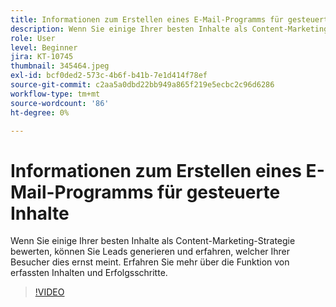 ```yaml
---
title: Informationen zum Erstellen eines E-Mail-Programms für gesteuerte Inhalte
description: Wenn Sie einige Ihrer besten Inhalte als Content-Marketing-Strategie bewerten, können Sie Leads generieren und erfahren, welcher Ihrer Besucher dies ernst meint. Erfahren Sie mehr über gepunktete Elemente.. (Beschreibungen sollten zwischen 60 und 160 Zeichen lang sein)
role: User
level: Beginner
jira: KT-10745
thumbnail: 345464.jpeg
exl-id: bcf0ded2-573c-4b6f-b41b-7e1d414f78ef
source-git-commit: c2aa5a0dbd22bb949a865f219e5ecbc2c96d6286
workflow-type: tm+mt
source-wordcount: '86'
ht-degree: 0%

---
```


# Informationen zum Erstellen eines E-Mail-Programms für gesteuerte Inhalte

Wenn Sie einige Ihrer besten Inhalte als Content-Marketing-Strategie bewerten, können Sie Leads generieren und erfahren, welcher Ihrer Besucher dies ernst meint. Erfahren Sie mehr über die Funktion von erfassten Inhalten und Erfolgsschritte.

>[!VIDEO](https://video.tv.adobe.com/v/345464/?quality=12&learn=on)
